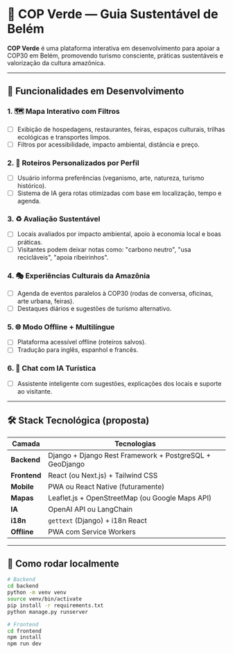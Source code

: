 # 🌿 COP Verde — Guia Sustentável de Belém

**COP Verde** é uma plataforma interativa em desenvolvimento para apoiar a COP30 em Belém, promovendo turismo consciente, práticas sustentáveis e valorização da cultura amazônica.

---

## 🚧 Funcionalidades em Desenvolvimento

### 1. 🗺️ Mapa Interativo com Filtros
- [ ] Exibição de hospedagens, restaurantes, feiras, espaços culturais, trilhas ecológicas e transportes limpos.
- [ ] Filtros por acessibilidade, impacto ambiental, distância e preço.

### 2. 🧭 Roteiros Personalizados por Perfil
- [ ] Usuário informa preferências (veganismo, arte, natureza, turismo histórico).
- [ ] Sistema de IA gera rotas otimizadas com base em localização, tempo e agenda.

### 3. ♻️ Avaliação Sustentável
- [ ] Locais avaliados por impacto ambiental, apoio à economia local e boas práticas.
- [ ] Visitantes podem deixar notas como: "carbono neutro", "usa recicláveis", "apoia ribeirinhos".

### 4. 🎭 Experiências Culturais da Amazônia
- [ ] Agenda de eventos paralelos à COP30 (rodas de conversa, oficinas, arte urbana, feiras).
- [ ] Destaques diários e sugestões de turismo alternativo.

### 5. 🌐 Modo Offline + Multilíngue
- [ ] Plataforma acessível offline (roteiros salvos).
- [ ] Tradução para inglês, espanhol e francês.

### 6. 🤖 Chat com IA Turística
- [ ] Assistente inteligente com sugestões, explicações dos locais e suporte ao visitante.

---

## 🛠️ Stack Tecnológica (proposta)

| Camada      | Tecnologias                                                  |
|-------------|---------------------------------------------------------------|
| **Backend** | Django + Django Rest Framework + PostgreSQL + GeoDjango       |
| **Frontend**| React (ou Next.js) + Tailwind CSS                             |
| **Mobile**  | PWA ou React Native (futuramente)                             |
| **Mapas**   | Leaflet.js + OpenStreetMap (ou Google Maps API)               |
| **IA**      | OpenAI API ou LangChain                                       |
| **i18n**    | `gettext` (Django) + i18n React                               |
| **Offline** | PWA com Service Workers                                       |

---

## 🚀 Como rodar localmente

```bash
# Backend
cd backend
python -m venv venv
source venv/bin/activate
pip install -r requirements.txt
python manage.py runserver

# Frontend
cd frontend
npm install
npm run dev
